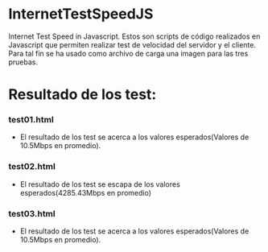 # InternetTestSpeedJS
Internet Test Speed in Javascript.
Estos son scripts de código realizados en Javascript que permiten realizar test de velocidad del servidor y el cliente.
Para tal fin se ha usado como archivo de carga una imagen para las tres pruebas.


# Resultado de los test:
### test01.html
- El resultado de los test se acerca a los valores esperados(Valores de 10.5Mbps en promedio).

### test02.html
- El resultado de los test se escapa de los valores esperados(4285.43Mbps en promedio)

### test03.html
- El resultado de los test se acerca a los valores esperados(Valores de 10.5Mbps en promedio).
